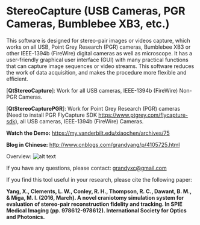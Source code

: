 # StereoCapture (USB Cameras, PGR Cameras, Bumblebee XB3, etc.)

This software is designed for stereo-pair images or videos capture, which works on all USB, Point Grey Research (PGR) cameras, Bumblebee XB3 or other IEEE-1394b (FireWire) digital cameras as well as microscope. It has a user-friendly graphical user interface (GUI) with many practical functions that can capture image sequences or video streams. This software reduces the work of data acquisition, and makes the procedure more flexible and efficient.

[**QtStereoCapture**]: Work for all USB cameras, IEEE-1394b (FireWire) Non-PGR Cameras.

[**QtStereoCapturePGR**]: Work for Point Grey Research (PGR) cameras (Need to install PGR FlyCapture SDK https://www.ptgrey.com/flycapture-sdk), all USB cameras, IEEE-1394b (FireWire) Cameras.

**Watch the Demo:** https://my.vanderbilt.edu/xiaochen/archives/75

**Blog in Chinese:** http://www.cnblogs.com/grandyang/p/4105725.html

Overview:
![alt text](https://my.vanderbilt.edu/xiaochen/files/2015/09/overview_qsc.jpg "Title")

If you have any questions, please contact:  grandyxc@gmail.com

If you find this tool useful in your research, please cite the following paper:

**Yang, X., Clements, L. W., Conley, R. H., Thompson, R. C., Dawant, B. M., & Miga, M. I. (2016, March). A novel craniotomy simulation system for evaluation of stereo-pair reconstruction fidelity and tracking. In SPIE Medical Imaging (pp. 978612-978612). International Society for Optics and Photonics.**



